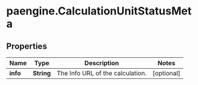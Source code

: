 # paengine.CalculationUnitStatusMeta

## Properties

Name | Type | Description | Notes
------------ | ------------- | ------------- | -------------
**info** | **String** | The Info URL of the calculation. | [optional] 


